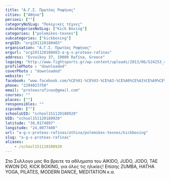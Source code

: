 ```yaml
---
title: "Α.Γ.Σ. Πρωτέας Ραφήνας"
cities: ["Αθήνα"]
perioxi: [""]
categoryNoSLug: "Πολεμικές τέχνες"
subcategoriesNoSLug: ["Kick Boxing"]
categories: ["polemikes-texnes"]
subcategories: ["kickboxing"]
orgUID: "org191120180403"
organisation: "Α.Γ.Σ. Πρωτέας Ραφήνας"
orgurl: "org191120180403-a-g-s-proteas-rafinas"
address: "Evvoikoy 37, 19009 Rafína, Greece"
logoimg: "http://www.fightsports.gr/wp-content/uploads/2013/06/524253_423806427631917_403822848_n.jpg"
profilePhoto : "downloaded"
coverPhoto : "downloaded"
website: ""
facebook: "www.facebook.com/%CE%91-%CE%93-%CE%A3-%CE%A0%CE%A1%CE%A9%CE%A4%CE%95%CE%91%CE%A3-%CE%A1%CE%91%CE%A6%CE%97%CE%9D%CE%91%CE%A3/269793783033183"
phone: "2294023750"
email: "proteasrafinas@gmail.com"
courses: ""
places: [""]
rensponsibles: ""
zipcode: [""]
schoolsUID: "school151120180920"
UID: "school151120180920"
latitude: "38,0174897"
longitude: "24,0077408"
url: "a-g-s-proteas-rafinas/athina/polemikes-texnes/kickboxing"
slug: "a-g-s-proteas-rafinas"
aliases:
    - /school151120180920
---
```





Στο Συλλογο μας θα βρειτε τα αθληματα του AIKIDO, JUDO, JODO, TAE KWON DO, KICK BOXING, για όλες τις ηλικίες! Επίσης ZUMBA, HATHA YOGA, PILATES, MODERN DANCE, MEDITATION κ.α.